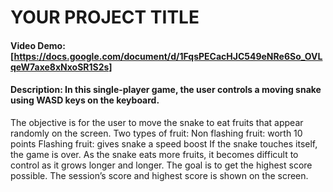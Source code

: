 # YOUR PROJECT TITLE
#### Video Demo:  [https://docs.google.com/document/d/1FqsPECacHJC549eNRe6So_OVLqeW7axe8xNxoSR1S2s]
#### Description: In this single-player game, the user controls a moving snake using WASD keys on the keyboard.
The objective is for the user to move the snake to eat fruits that appear randomly on the screen.
Two types of fruit:
Non flashing fruit: worth 10 points
Flashing fruit: gives snake a speed boost
If the snake touches itself, the game is over. 
As the snake eats more fruits, it becomes difficult to control as it grows longer and longer.
The goal is to get the highest score possible. The session’s score and highest score is shown on the screen.

